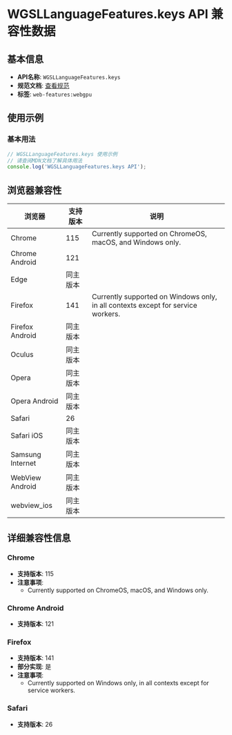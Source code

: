 # WGSLLanguageFeatures.keys API 兼容性数据

## 基本信息

- **API名称**: `WGSLLanguageFeatures.keys`
- **规范文档**: [查看规范](https://gpuweb.github.io/gpuweb/#gpuwgsllanguagefeatures)
- **标签**: `web-features:webgpu`

## 使用示例

### 基本用法

```javascript
// WGSLLanguageFeatures.keys 使用示例
// 请查阅MDN文档了解具体用法
console.log('WGSLLanguageFeatures.keys API');
```

## 浏览器兼容性

| 浏览器 | 支持版本 | 说明 |
|--------|----------|------|
| Chrome | 115 | Currently supported on ChromeOS, macOS, and Windows only. |
| Chrome Android | 121 |  |
| Edge | 同主版本 |  |
| Firefox | 141 | Currently supported on Windows only, in all contexts except for service workers. |
| Firefox Android | 同主版本 |  |
| Oculus | 同主版本 |  |
| Opera | 同主版本 |  |
| Opera Android | 同主版本 |  |
| Safari | 26 |  |
| Safari iOS | 同主版本 |  |
| Samsung Internet | 同主版本 |  |
| WebView Android | 同主版本 |  |
| webview_ios | 同主版本 |  |

## 详细兼容性信息

### Chrome

- **支持版本**: 115
- **注意事项**:
  - Currently supported on ChromeOS, macOS, and Windows only.

### Chrome Android

- **支持版本**: 121

### Firefox

- **支持版本**: 141
- **部分实现**: 是
- **注意事项**:
  - Currently supported on Windows only, in all contexts except for service workers.

### Safari

- **支持版本**: 26

